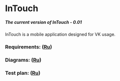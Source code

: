 # InTouch
##### The current version of InTouch - 0.01
InTouch is a mobile application designed for VK usage.
### Requirements: ([Ru](/Documents/Requirements/Requirements%20Document.md))
### Diagrams: ([Ru](/Documents/Diagrams/README.md))
### Test plan: ([Ru](/Testing/TestPlan.md))
